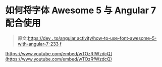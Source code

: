 # 如何将字体 Awesome 5 与 Angular 7 配合使用

> 原文:[https://dev . to/angular activity/how-to-use-font-awesome-5-with-angular-7-233 f](https://dev.to/angularactivity/how-to-use-font-awesome-5-with-angular-7-233f)

[https://www.youtube.com/embed/wTOzRfWzdcQ](https://www.youtube.com/embed/wTOzRfWzdcQ)